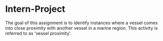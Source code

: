 # Intern-Project
The goal of this assignment is to identify instances where a vessel comes into close proximity with  another vessel in a marine region. This activity is referred to as ‘vessel proximity’. 
